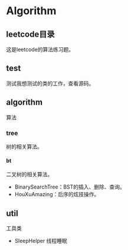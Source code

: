 # Algorithm
## leetcode目录
这是leetcode的算法练习题。
## test
测试我想测试的类的工作，查看源码。
## algorithm
算法
### tree
树的相关算法。

#### bt
二叉树的相关算法。

* BinarySearchTree：BST的插入、删除、查询。
* HouXuAmazing：后序的炫技操作。

## util
工具类
- SleepHelper 线程睡眠